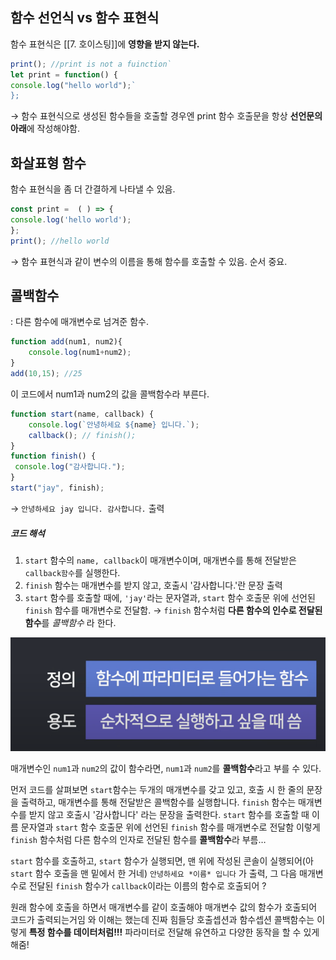 ## 함수 선언식 vs 함수 표현식

함수 표현식은 [[7. 호이스팅]]에 **영향을 받지 않는다.**
``` javascript
print(); //print is not a fuinction`
let print = function() {
console.log("hello world");`
};
```

→ 함수 표현식으로 생성된 함수들을 호출할 경우엔 print 함수 호출문을 항상 **선언문의 아래**에 작성해야함.

## 화살표형 함수
함수 표현식을 좀 더 간결하게 나타낼 수 있음. 
``` javascript
const print =  ( ) => {
console.log('hello world');
};
print(); //hello world
```
→ 함수 표현식과 같이 변수의 이름을 통해 함수를 호출할 수 있음. 순서 중요.

## 콜백함수
: 다른 함수에 매개변수로 넘겨준 함수.

``` javascript
function add(num1, num2){
    console.log(num1+num2);
}
add(10,15); //25
```

이 코드에서 num1과 num2의 값을 콜백함수라 부른다.
``` javascript
function start(name, callback) {
    console.log(`안녕하세요 ${name} 입니다.`);
    callback(); // finish();
}
function finish() {
 console.log("감사합니다.");
}
start("jay", finish);
```
→ `안녕하세요 jay 입니다. 감사합니다.`  출력

##### 코드 해석
1. `start` 함수의 `name, callback`이 매개변수이며, 매개변수를 통해 전달받은 `callback함수`를 실행한다.
2. `finish` 함수는 매개변수를 받지 않고, 호출시 '감사합니다.'란 문장 출력
3. `start` 함수를 호출할 때에, `'jay'`라는 문자열과, `start` 함수 호출문 위에 선언된 `finish` 함수를 매개변수로 전달함.
→ `finish` 함수처럼 **다른 함수의 인수로 전달된 함수**를 *콜백함수* 라 한다.


<img src="src/Pasted image 20230730213159.png">


매개변수인 `num1`과 `num2`의 값이 함수라면, `num1`과 `num2`를 **콜백함수**라고 부를 수 있다.

먼저 코드를 살펴보면 `start`함수는 두개의 매개변수를 갖고 있고, 호출 시 한 줄의 문장을 출력하고, 매개변수를 통해 전달받은 콜백함수를 실행합니다.
`finish` 함수는 매개변수를 받지 않고 호출시 '감사합니다' 라는 문장을 출력한다.
`start` 함수를 호출할 때 이름 문자열과 `start` 함수 호출문 위에 선언된 `finish` 함수를 매개변수로 전달함 
이렇게 `finish` 함수처럼 다른 함수의 인자로 전달된 함수를 **콜백함수**라 부름…

`start` 함수를 호출하고, `start` 함수가 실행되면, 맨 위에 작성된 콘솔이 실행되어(아 `start` 함수 호출을 맨 밑에서 한 거네) `안녕하세요 *이름* 입니다` 가 출력,
그 다음 매개변수로 전달된 `finish` 함수가 `callback`이라는 이름의 함수로 호출되어 
?

원래 함수에 호출을 하면서 매개변수를 같이 호출해야 매개변수 값의 함수가 호출되어 코드가 출력되는거임
와 이해는 했는데 진짜 힘들당 호출셉션과 함수셉션
콜백함수는 이렇게 **특정 함수를 데이터처럼!!!** 파라미터로 전달해 유연하고 다양한 동작을 할 수 있게 해줌!

